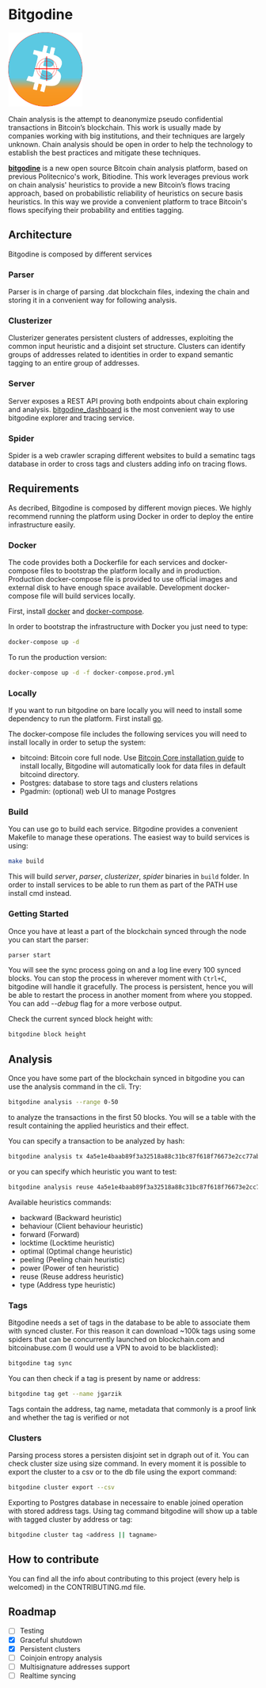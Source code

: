 # Bitgodine

<img src="./assets/bitgodine_finder.png" width="150">

Chain analysis is the attempt to deanonymize pseudo confidential transactions in Bitcoin’s blockchain. This work is usually made by companies working with big institutions, and their techniques are largely unknown. Chain analysis should be open in order to help the technology to establish the best practices and mitigate these techniques.

[**bitgodine**](https://github.com/xn3cr0nx/bitgodine) is a new open source Bitcoin chain analysis platform, based on previous Politecnico's work, Bitiodine.
This work leverages previous work on chain analysis' heuristics to provide a new Bitcoin’s flows tracing approach, based on probabilistic reliability of heuristics on secure basis heuristics.
In this way we provide a convenient platform to trace Bitcoin's flows specifying their probability and entities tagging.

## Architecture

Bitgodine is composed by different services

### Parser

Parser is in charge of parsing .dat blockchain files, indexing the chain and storing it in a convenient way for following analysis.

### Clusterizer

Clusterizer generates persistent clusters of addresses, exploiting the common input heuristic and a disjoint set structure. Clusters can identify groups of addresses related to identities in order to expand semantic tagging to an entire group of addresses.

### Server

Server exposes a REST API proving both endpoints about chain exploring and analysis. [bitgodine_dashboard](https://github.com/xn3cr0nx/bitgodine_dashboard) is the most convenient way to use bitgodine explorer and tracing service.

### Spider

Spider is a web crawler scraping different websites to build a sematinc tags database in order to cross tags and clusters adding info on tracing flows.

## Requirements

As decribed, Bitgodine is composed by different movign pieces. We highly recommend running the platform using Docker in order to deploy the entire infrastructure easily.

### Docker

The code provides both a Dockerfile for each services and docker-compose files to bootstrap the platform locally and in production. Production docker-compose file is provided to use official images and external disk to have enough space available. Development docker-compose file will build services locally.

First, install [docker](https://docs.docker.com/install/linux/docker-ce/ubuntu/#install-using-the-convenience-script) and [docker-compose](https://docs.docker.com/compose/install/#install-compose).

In order to bootstrap the infrastructure with Docker you just need to type:

```bash
docker-compose up -d
```

To run the production version:

```bash
docker-compose up -d -f docker-compose.prod.yml
```

### Locally

If you want to run bitgodine on bare locally you will need to install some dependency to run the platform. First install [go](https://golang.org/doc/install).

The docker-compose file includes the following services you will need to install locally in order to setup the system:

- bitcoind: Bitcoin core full node. Use [Bitcoin Core installation guide](https://bitcoin.org/en/full-node) to install locally, Bitgodine will automatically look for data files in default bitcoind directory.
- Postgres: database to store tags and clusters relations
- Pgadmin: (optional) web UI to manage Postgres

### Build

You can use go to build each service. Bitgodine provides a convenient Makefile to manage these operations. The easiest way to build services is using:

```bash
make build
```

This will build *server*, *parser*, *clusterizer*, *spider* binaries in `build` folder.
In order to install services to be able to run them as part of the PATH use install cmd instead.

### Getting Started

Once you have at least a part of the blockchain synced through the node you can start the parser:

```bash
parser start
```

You will see the sync process going on and a log line every 100 synced blocks. You can stop the process in wherever moment with `Ctrl+C`, bitgodine will handle it gracefully. The process is persistent, hence you will be able to restart the process in another moment from where you stopped. You can add _--debug_ flag for a more verbose output.

Check the current synced block height with:

```bash
bitgodine block height
```

## Analysis

Once you have some part of the blockchain synced in bitgodine you can use the analysis command in the cli. Try:

```bash
bitgodine analysis --range 0-50
```

to analyze the transactions in the first 50 blocks. You will se a table with the result containing the applied heuristics and their effect.

You can specify a transaction to be analyzed by hash:

```bash
bitgodine analysis tx 4a5e1e4baab89f3a32518a88c31bc87f618f76673e2cc77ab2127b7afdeda33b
```

or you can specify which heuristic you want to test:

```bash
bitgodine analysis reuse 4a5e1e4baab89f3a32518a88c31bc87f618f76673e2cc77ab2127b7afdeda33b
```

Available heuristics commands:

- backward (Backward heuristic)
- behaviour (Client behaviour heuristic)
- forward (Forward)
- locktime (Locktime heuristic)
- optimal (Optimal change heuristic)
- peeling (Peeling chain heuristic)
- power (Power of ten heuristic)
- reuse (Reuse address heuristic)
- type (Address type heuristic)

### Tags

Bitgodine needs a set of tags in the database to be able to associate them with synced cluster. For this reason it can download ~100k tags using some spiders that can be concurrently launched on blockchain.com and bitcoinabuse.com (I would use a VPN to avoid to be blacklisted):

```bash
bitgodine tag sync
```

You can then check if a tag is present by name or address:

```bash
bitgodine tag get --name jgarzik
```

Tags contain the address, tag name, metadata that commonly is a proof link and whether the tag is verified or not

### Clusters

Parsing process stores a persisten disjoint set in dgraph out of it. You can check cluster size using size command. In every moment it is possible to export the cluster to a csv or to the db file using the export command:

```bash
bitgodine cluster export --csv
```

Exporting to Postgres database in necessaire to enable joined operation with stored address tags. Using tag command bitgodine will show up a table with tagged cluster by address or tag:

```bash
bitgodine cluster tag <address || tagname>
```

## How to contribute

You can find all the info about contributing to this project (every help is welcomed) in the CONTRIBUTING.md file.

## Roadmap

- [ ] Testing
- [x] Graceful shutdown
- [x] Persistent clusters
- [ ] Coinjoin entropy analysis
- [ ] Multisignature addresses support
- [ ] Realtime syncing

